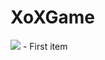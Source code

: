  # XoXGame
<img src="https://img.icons8.com/external-lineal-color-zulfa-mahendra/48/000000/external-tic-tac-toe-halloween-activities-lineal-color-zulfa-mahendra.png"/>
- First item
